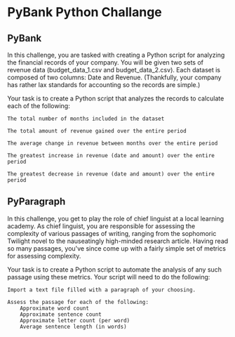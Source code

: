 # PyBank Python Challange
## PyBank
In this challenge, you are tasked with creating a Python script for analyzing the financial records of your company. You will be given two sets of revenue data (budget_data_1.csv and budget_data_2.csv). Each dataset is composed of two columns: Date and Revenue. (Thankfully, your company has rather lax standards for accounting so the records are simple.)

Your task is to create a Python script that analyzes the records to calculate each of the following:

    The total number of months included in the dataset

    The total amount of revenue gained over the entire period

    The average change in revenue between months over the entire period

    The greatest increase in revenue (date and amount) over the entire period

    The greatest decrease in revenue (date and amount) over the entire period

## PyParagraph
In this challenge, you get to play the role of chief linguist at a local learning academy. As chief linguist, you are responsible for assessing the complexity of various passages of writing, ranging from the sophomoric Twilight novel to the nauseatingly high-minded research article. Having read so many passages, you've since come up with a fairly simple set of metrics for assessing complexity.

Your task is to create a Python script to automate the analysis of any such passage using these metrics. Your script will need to do the following:

    Import a text file filled with a paragraph of your choosing.

    Assess the passage for each of the following:
        Approximate word count
        Approximate sentence count
        Approximate letter count (per word)
        Average sentence length (in words)
